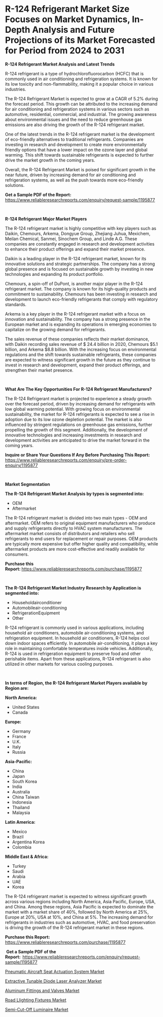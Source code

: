 <p><h1>R-124 Refrigerant Market Size Focuses on Market Dynamics, In-Depth Analysis and Future Projections of its Market Forecasted for Period from 2024 to 2031</h1></p><p><strong>R-124 Refrigerant Market Analysis and Latest Trends</strong></p>
<p><p>R-124 refrigerant is a type of hydrochlorofluorocarbon (HCFC) that is commonly used in air conditioning and refrigeration systems. It is known for its low toxicity and non-flammability, making it a popular choice in various industries.</p><p>The R-124 Refrigerant Market is expected to grow at a CAGR of 5.2% during the forecast period. This growth can be attributed to the increasing demand for air conditioning and refrigeration systems in various sectors such as automotive, residential, commercial, and industrial. The growing awareness about environmental issues and the need to reduce greenhouse gas emissions are also driving the growth of the R-124 refrigerant market.</p><p>One of the latest trends in the R-124 refrigerant market is the development of eco-friendly alternatives to traditional refrigerants. Companies are investing in research and development to create more environmentally friendly options that have a lower impact on the ozone layer and global warming. This shift towards sustainable refrigerants is expected to further drive the market growth in the coming years.</p><p>Overall, the R-124 Refrigerant Market is poised for significant growth in the near future, driven by increasing demand for air conditioning and refrigeration systems, as well as the push towards more eco-friendly solutions.</p></p>
<p><strong>Get a Sample PDF of the Report:&nbsp;</strong> <a href="https://www.reliableresearchreports.com/enquiry/request-sample/1195877">https://www.reliableresearchreports.com/enquiry/request-sample/1195877</a></p>
<p>&nbsp;</p>
<p><strong>R-124 Refrigerant Major Market Players</strong></p>
<p><p>The R-124 refrigerant market is highly competitive with key players such as Daikin, Chemours, Arkema, Dongyue Group, Zhejiang Juhua, Mexichem, Meilan Chemical, Sanmei, Sinochem Group, and Linde A.G. These companies are constantly engaged in research and development activities to enhance their product offerings and expand their market presence.</p><p>Daikin is a leading player in the R-124 refrigerant market, known for its innovative solutions and strategic partnerships. The company has a strong global presence and is focused on sustainable growth by investing in new technologies and expanding its product portfolio.</p><p>Chemours, a spin-off of DuPont, is another major player in the R-124 refrigerant market. The company is known for its high-quality products and commitment to sustainability. Chemours has been investing in research and development to launch eco-friendly refrigerants that comply with regulatory standards.</p><p>Arkema is a key player in the R-124 refrigerant market with a focus on innovation and sustainability. The company has a strong presence in the European market and is expanding its operations in emerging economies to capitalize on the growing demand for refrigerants.</p><p>The sales revenue of these companies reflects their market dominance, with Daikin recording sales revenue of $ 24.4 billion in 2020, Chemours $5.1 billion, and Arkema $8.8 billion. With the increasing focus on environmental regulations and the shift towards sustainable refrigerants, these companies are expected to witness significant growth in the future as they continue to invest in research and development, expand their product offerings, and strengthen their market presence.</p></p>
<p>&nbsp;</p>
<p><strong>What Are The Key Opportunities For R-124 Refrigerant Manufacturers?</strong></p>
<p><p>The R-124 Refrigerant market is projected to experience a steady growth over the forecast period, driven by increasing demand for refrigerants with low global warming potential. With growing focus on environmental sustainability, the market for R-124 refrigerants is expected to see a rise in adoption due to its low ozone depletion potential. The market is also influenced by stringent regulations on greenhouse gas emissions, further propelling the growth of this segment. Additionally, the development of innovative technologies and increasing investments in research and development activities are anticipated to drive the market forward in the coming years.</p></p>
<p><strong>Inquire or Share Your Questions If Any Before Purchasing This Report:</strong> <a href="https://www.reliableresearchreports.com/enquiry/pre-order-enquiry/1195877">https://www.reliableresearchreports.com/enquiry/pre-order-enquiry/1195877</a></p>
<p>&nbsp;</p>
<p><strong>Market Segmentation</strong></p>
<p><strong>The R-124 Refrigerant Market Analysis by types is segmented into:</strong></p>
<p><ul><li>OEM</li><li>Aftermarket</li></ul></p>
<p><p>The R-124 refrigerant market is divided into two main types - OEM and aftermarket. OEM refers to original equipment manufacturers who produce and supply refrigerants directly to HVAC system manufacturers. The aftermarket market consists of distributors and retailers who sell refrigerants to end users for replacement or repair purposes. OEM products are typically more expensive but offer higher quality and compatibility, while aftermarket products are more cost-effective and readily available for consumers.</p></p>
<p><strong>Purchase this Report:&nbsp;</strong><a href="https://www.reliableresearchreports.com/purchase/1195877">https://www.reliableresearchreports.com/purchase/1195877</a></p>
<p>&nbsp;</p>
<p><strong>The R-124 Refrigerant Market Industry Research by Application is segmented into:</strong></p>
<p><ul><li>Householdairconditioner</li><li>Automobileair-conditioning</li><li>RefrigerationEquipment</li><li>Other</li></ul></p>
<p><p>R-124 refrigerant is commonly used in various applications, including household air conditioners, automobile air-conditioning systems, and refrigeration equipment. In household air conditioners, R-124 helps cool down indoor spaces efficiently. In automobile air-conditioning, it plays a key role in maintaining comfortable temperatures inside vehicles. Additionally, R-124 is used in refrigeration equipment to preserve food and other perishable items. Apart from these applications, R-124 refrigerant is also utilized in other markets for various cooling purposes.</p></p>
<p>&nbsp;</p>
<p><strong>In terms of Region, the R-124 Refrigerant Market Players available by Region are:</strong></p>
<p>
    <p> <strong> North America: </strong>
        <ul>
            <li>United States</li>
            <li>Canada</li>
        </ul>
        </p> 
    <p> <strong> Europe: </strong>
        <ul>
            <li>Germany</li>
            <li>France</li>
            <li>U.K.</li>
            <li>Italy</li>
            <li>Russia</li>
        </ul>
        </p> 
    <p> <strong> Asia-Pacific: </strong>
        <ul>
            <li>China</li>
            <li>Japan</li>
            <li>South Korea</li>
            <li>India</li>
            <li>Australia</li>
            <li>China Taiwan</li>
            <li>Indonesia</li>
            <li>Thailand</li>
            <li>Malaysia</li>
        </ul>
        </p> 
    <p> <strong> Latin America: </strong>
        <ul>
            <li>Mexico</li>
            <li>Brazil</li>
            <li>Argentina Korea</li>
            <li>Colombia</li>
        </ul>
        </p> 
    <p> <strong> Middle East & Africa: </strong>
        <ul>
            <li>Turkey</li>
            <li>Saudi</li>
            <li>Arabia</li>
            <li>UAE</li>
            <li>Korea</li>
        </ul>
    </p>
    </p>
<p><p>The R-124 refrigerant market is expected to witness significant growth across various regions including North America, Asia Pacific, Europe, USA, and China. Among these regions, Asia Pacific is expected to dominate the market with a market share of 40%, followed by North America at 25%, Europe at 20%, USA at 10%, and China at 5%. The increasing demand for refrigerants in industries such as automotive, HVAC, and food preservation is driving the growth of the R-124 refrigerant market in these regions.</p></p>
<p><strong>Purchase this Report: </strong><a href="https://www.reliableresearchreports.com/purchase/1195877">https://www.reliableresearchreports.com/purchase/1195877</a></p>
<p>&nbsp;<strong>Get a Sample PDF of the Report:&nbsp;&nbsp;</strong><a href="https://www.reliableresearchreports.com/enquiry/request-sample/1195877">https://www.reliableresearchreports.com/enquiry/request-sample/1195877</a></p>
<p><strong></strong></p>
<p><p><a href="https://medium.com/p/f453b15d5922/edit">Pneumatic Aircraft Seat Actuation System Market</a></p><p><a href="https://medium.com/@joerobertson75f/extractive-tunable-diode-laser-analyzer-market-the-key-to-successful-business-strategy-forecast-f8e9dba31492">Extractive Tunable Diode Laser Analyzer Market</a></p><p><a href="https://medium.com/@bobbyreynolds76g/aluminum-fittings-and-valves-market-research-report-its-history-and-forecast-2024-to-2031-9c447d7eeb39">Aluminum Fittings and Valves Market</a></p><p><a href="https://medium.com/@joerobertson75f/road-llighting-fixtures-market-trends-forecast-and-competitive-analysis-to-2031-fdf33162c1a2">Road Llighting Fixtures Market</a></p><p><a href="https://medium.com/@joerobertson75f/semi-cut-off-luminaire-market-analysis-its-cagr-market-segmentation-and-global-industry-overview-9da4fc5bcb90">Semi-Cut-Off Luminaire Market</a></p></p>